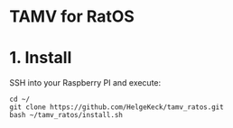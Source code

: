 # TAMV for RatOS

# 1. Install
SSH into your Raspberry PI and execute:
```
cd ~/
git clone https://github.com/HelgeKeck/tamv_ratos.git
bash ~/tamv_ratos/install.sh
```

